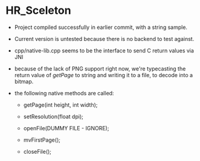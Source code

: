 # HR_Sceleton

* Project compiled successfully in earlier commit, with a string sample.

* Current version is untested because there is no backend to test against.

* cpp/native-lib.cpp seems to be the interface to send C return values via JNI

* because of the lack of PNG support right now, we're typecasting the return value of _getPage_ to string and writing it to a file, to decode into a bitmap.

* the following native methods are called:

  * getPage(int height, int width);

  * setResolution(float dpi);

  * openFile(DUMMY FILE - IGNORE);

  * mvFirstPage();

  * closeFile();
